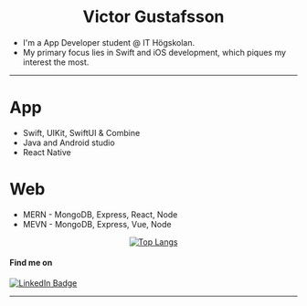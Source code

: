<p align="right">
 <h1 align='center'>Victor Gustafsson</h1>
 
####

- I'm a App Developer student @ IT Högskolan.
- My primary focus lies in Swift and iOS development, which piques my interest the most.
 
----
# App 
- Swift, UIKit, SwiftUI & Combine
- Java and Android studio
- React Native 

 # Web 
- MERN - MongoDB, Express, React, Node
- MEVN - MongoDB, Express, Vue, Node
 <div align="center">
 
 [![Top Langs](https://github-readme-stats.vercel.app/api/top-langs/?username=victorgson&count_private=truen&layout=compact)](https://github.com/anuraghazra/github-readme-stats)
 </div>

####
 

#### Find me on  
[![LinkedIn Badge](https://img.shields.io/badge/LinkedIn-Profile-informational?style=flat&logo=linkedin&logoColor=white&color=0D76A8)](https://www.linkedin.com/in/victorgustafsson/)
 
-----
